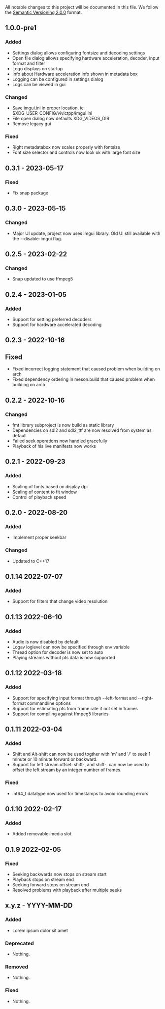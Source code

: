 All notable changes to this project will be documented in this file.
We follow the [Semantic Versioning 2.0.0](http://semver.org/) format.

## 1.0.0-pre1
### Added
- Settings dialog allows configuring fontsize and decoding settings
- Open file dialog allows specifying hardware acceleration, decoder, input format and filter
- Logo displays on startup
- Info about Hardware acceleration info shown in metadata box
- Logging can be configured in settings dialog
- Logs can be viewed in gui
### Changed
- Save imgui.ini in proper location, ie $XDG_USER_CONFIG/vivictpp/imgui.ini
- File open dialog now defaults XDG_VIDEOS_DIR
- Remove legacy gui

### Fixed
- Right metadatabox now scales properly with fontsize
- Font size selector and controls now look ok with large font size

## 0.3.1 - 2023-05-17
### Fixed
- Fix snap package

## 0.3.0 - 2023-05-15

### Changed
- Major UI update, project now uses imgui library. Old UI still available with the --disable-imgui flag.

## 0.2.5 - 2023-02-22

### Changed
- Snap updated to use ffmpeg5

## 0.2.4 - 2023-01-05

### Added
- Support for setting preferred decoders
- Support for hardware accelerated decoding

## 0.2.3 - 2022-10-16

## Fixed
- Fixed incorrect logging statement that caused problem when building on arch
- Fixed dependency ordering in meson.build that caused problem when building on arch

## 0.2.2 - 2022-10-16

### Changed
- fmt library subproject is now build as static library
- Dependencies on sdl2 and sdl2_ttf are now resolved from system as default
- Failed seek operations now handled gracefully
- Playback of hls live manifests now works

## 0.2.1 - 2022-09-23

### Added
 - Scaling of fonts based on display dpi
 - Scaling of content to fit window
 - Control of playback speed

## 0.2.0 - 2022-08-20

### Added
- Implement proper seekbar

### Changed
- Updated to C++17

## 0.1.14 2022-07-07

### Added
- Support for filters that change video resolution

## 0.1.13 2022-06-10

### Added
- Audio is now disabled by default
- Logav loglevel can now be specified through env variable
- Thread option for decoder is now set to auto
- Playing streams without pts data is now supported

## 0.1.12 2022-03-18

### Added
- Support for specifying input format through --left-format and --right-format commandline options
- Support for estimating pts from frame rate if not set in frames
- Support for compiling against ffmpeg5 libraries

## 0.1.11 2022-03-04

### Added
- Shift and Alt-shift can now be used togther with 'm' and '/' to seek 1 minute or 10 minute
  forward or backward.
- Support for left stream offset: shift-, and shift-. can now be used to offset the left stream by an integer number
of frames.

### Fixed
- int64_t datatype now used for timestamps to avoid rounding errors

## 0.1.10 2022-02-17

### Added
- Added removable-media slot

## 0.1.9 2022-02-05

### Fixed
- Seeking backwards now stops on stream start
- Playback stops on stream end
- Seeking forward stops on stream end
- Resolved problems with playback after multiple seeks

## x.y.z - YYYY-MM-DD

### Added
- Lorem ipsum dolor sit amet

### Deprecated
- Nothing.

### Removed
- Nothing.

### Fixed
- Nothing.
